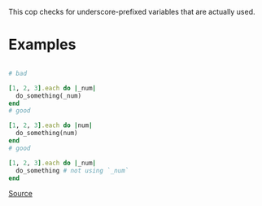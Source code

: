 
This cop checks for underscore-prefixed variables that are actually
used.

# Examples

```ruby

# bad

[1, 2, 3].each do |_num|
  do_something(_num)
end
# good

[1, 2, 3].each do |num|
  do_something(num)
end
# good

[1, 2, 3].each do |_num|
  do_something # not using `_num`
end
```

[Source](http://www.rubydoc.info/gems/rubocop/RuboCop/Cop/Lint/UnderscorePrefixedVariableName)